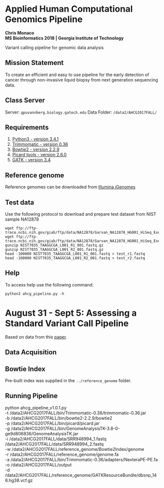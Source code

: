 # Applied Human Computational Genomics Pipeline
**Chris Monaco \
  MS Bioinformatics 2018 | Georgia Institute of Technology**

Variant calling pipeline for genomic data analysis

## Mission Statement

To create an efficient and easy to use pipeline for the early detection of cancer through non-invasive liquid biopsy from next generation sequencing data.

## Class Server

Server: `gpuvannberg.biology.gatech.edu`
Data Folder: `/data2/AHCG2017FALL/`

## Requirements

1. [Python3 - version 3.4.1](https://www.python.org/download/releases/3.4.1/)
2. [Trimmomatic - version 0.36](http://www.usadellab.org/cms/uploads/supplementary/Trimmomatic/Trimmomatic-0.36.zip)
3. [Bowtie2 - version 2.2.9](https://sourceforge.net/projects/bowtie-bio/files/bowtie2/2.2.9/)
4. [Picard tools - version 2.6.0](https://github.com/broadinstitute/picard/releases/download/2.6.0/picard.jar)
5. [GATK - version 3.4](https://software.broadinstitute.org/gatk/download/)

## Reference genome

Reference genomes can be downloaded from [Illumina iGenomes](http://support.illumina.com/sequencing/sequencing_software/igenome.html)

## Test data

Use the following protocol to download and prepare test dataset from NIST sample NA12878

```{sh}
wget ftp://ftp-trace.ncbi.nih.gov/giab/ftp/data/NA12878/Garvan_NA12878_HG001_HiSeq_Exome/NIST7035_TAAGGCGA_L001_R1_001.fastq.gz
wget ftp://ftp-trace.ncbi.nih.gov/giab/ftp/data/NA12878/Garvan_NA12878_HG001_HiSeq_Exome/NIST7035_TAAGGCGA_L001_R2_001.fastq.gz
gunzip NIST7035_TAAGGCGA_L001_R1_001.fastq.gz
gunzip NIST7035_TAAGGCGA_L001_R2_001.fastq.gz
head -100000 NIST7035_TAAGGCGA_L001_R1_001.fastq > test_r1.fastq
head -100000 NIST7035_TAAGGCGA_L001_R2_001.fastq > test_r2.fastq
```

## Help

To access help use the following command:

```{sh}
python3 ahcg_pipeline.py -h
```
# August 31 - Sept 5: Assessing a Standard Variant Call Pipeline

Based on data from this [paper](https://www.nature.com/nbt/journal/v31/n11/full/nbt.2696.html).

## Data Acquisition

## Bowtie Index

Pre-built index was supplied in the `../reference_genome` folder.

## Running Pipeline

python ahcg_pipeline_v1.0.1.py \
-t /data2/AHCG2017FALL/bin/Trimmomatic-0.36/trimmomatic-0.36.jar \
-b /data2/AHCG2017FALL/bin/bowtie2-2.2.9/bowtie2 \
-p /data2/AHCG2017FALL/bin/picard/picard.jar \
-g /data2/AHCG2017FALL/bin/GenomeAnalysisTK-3.8-0-ge9d806836/GenomeAnalysisTK.jar \
-i /data2/AHCG2017FALL/data/SRR948994_1.fastq /data2/AHCG2017FALL/data/SRR948994_2.fastq \
-w /data2/AHCG2017FALL/reference_genome/Bowtie2Index/genome \
-r /data2/AHCG2017FALL/reference_genome/genome.fa \
-a /data2/AHCG2017FALL/bin/Trimmomatic-0.36/adapters/NexteraPE-PE.fa \
-o /data2/AHCG2017FALL/output \
-d /data2/AHCG2017FALL/reference_genome/GATKResourceBundle/dbsnp_146.hg38.vcf.gz


